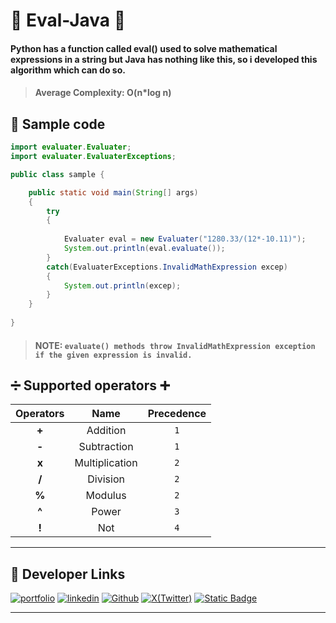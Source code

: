 # 🔢 Eval-Java 🔢

#### Python has a function called eval() used to solve mathematical expressions in a string but Java has nothing like this, so i developed this algorithm which can do so.

> #### Average Complexity: **O(n*log n)**

## 📝 Sample code 
```java
import evaluater.Evaluater;
import evaluater.EvaluaterExceptions;

public class sample {

    public static void main(String[] args)
    {
        try
        {
            
            Evaluater eval = new Evaluater("1280.33/(12*-10.11)");
            System.out.println(eval.evaluate());
        }
        catch(EvaluaterExceptions.InvalidMathExpression excep)
        {
            System.out.println(excep);
        }
    }
    
}
```

> #### **NOTE:** ```evaluate() methods throw InvalidMathExpression exception if the given expression is invalid. ```


## ➗ Supported operators ➕

| Operators    |   Name         | Precedence      |
| :-------:    |  :-------:     | :-----------:   |
| **+**        | Addition       |       `1`       |
| **-**        | Subtraction    |       `1`       |
| **x**        | Multiplication |       `2`       |
| **/**        | Division       |       `2`       |
| **%**        | Modulus        |       `2`       |
| **^**        | Power          |       `3`       |
| **!**        | Not            |       `4`       |

---

## 🔗 Developer Links

[![portfolio](https://img.shields.io/badge/my_portfolio-000?style=for-the-badge&logo=ko-fi&logoColor=white)](https://sakshamjoshi.vercel.app/)
[![linkedin](https://img.shields.io/badge/linkedin-0A66C2?style=for-the-badge&logo=linkedin&logoColor=white)](https://www.linkedin.com/in/sakshamjoshi27)
[![Github](https://img.shields.io/badge/Visit_my-Github-purple)](https://github.com/saksham-joshi)
[![X(Twitter)](https://img.shields.io/twitter/follow/sakshamjoshi27
)](https://x.com/sakshamjoshi27)
[![Static Badge](https://img.shields.io/badge/mail_at-social.sakshamjoshi%40gmail.com-aqua)](mailto:social.sakshamjoshi@gmail.com)

---